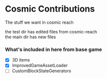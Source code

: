 # Cosmic Contributions

The stuff we want in cosmic reach

the test dir has edited files from cosmic-reach <br>
the main dir has new files <br>

### What's included in here from base game
- [x] 3D items
- [x] ImprovedGameAssetLoader
- [ ] CustomBlockStateGenerators
